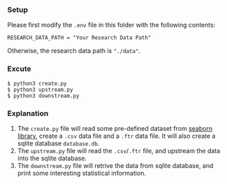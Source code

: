 ### Setup

Please first modify the `.env` file in this folder with the following contents: 

```env
RESEARCH_DATA_PATH = "Your Research Data Path"
```
Otherwise, the research data path is `"./data"`.

### Excute
```
$ python3 create.py
$ python3 upstream.py
$ python3 downstream.py
```

### Explanation
1. The `create.py` file will read some pre-defined dataset from [seaborn library](https://seaborn.pydata.org/), create a `.csv` data file and a `.ftr` data file. It will also create a sqlite database `database.db`.
2. The `upstream.py` file will read the `.csv`/`.ftr` file, and upstream the data into the sqlite database.
3. The `downstream.py` file will retrive the data from sqlite database, and print some interesting statistical information.


